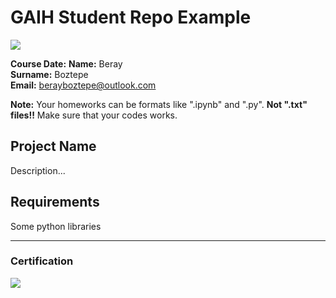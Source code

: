 # GAIH Student Repo Example
![](img/logo.png)

**Course Date:**
**Name:** Beray  
**Surname:** Boztepe  
**Email:** berayboztepe@outlook.com  

**Note:** Your homeworks can be formats like ".ipynb" and ".py". **Not ".txt" files!!** Make sure that your codes works.  

## Project Name
Description...

## Requirements
Some python libraries

---

### Certification
![](img/certificate_ex.png)

